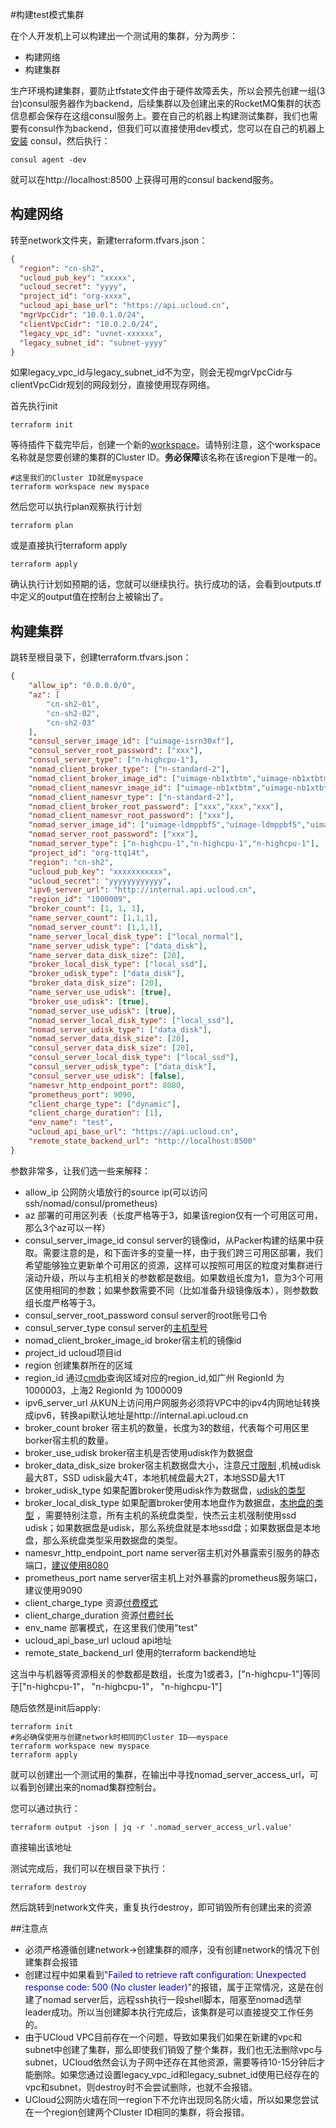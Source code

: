 #构建test模式集群

在个人开发机上可以构建出一个测试用的集群，分为两步：
* 构建网络
* 构建集群

生产环境构建集群，要防止tfstate文件由于硬件故障丢失，所以会预先创建一组(3台)consul服务器作为backend，后续集群以及创建出来的RocketMQ集群的状态信息都会保存在这组consul服务上。要在自己的机器上构建测试集群，我们也需要有consul作为backend，但我们可以直接使用dev模式，您可以在自己的机器上[安装](https://learn.hashicorp.com/consul/getting-started/install) consul，然后执行：
```shell script
consul agent -dev
```

就可以在http://localhost:8500 上获得可用的consul backend服务。

## 构建网络

转至network文件夹，新建terraform.tfvars.json：
```json
{
  "region": "cn-sh2",
  "ucloud_pub_key": "xxxxx",
  "ucloud_secret": "yyyy",
  "project_id": "org-xxxx",
  "ucloud_api_base_url": "https://api.ucloud.cn",
  "mgrVpcCidr": "10.0.1.0/24",
  "clientVpcCidr": "10.0.2.0/24",
  "legacy_vpc_id": "uvnet-xxxxxx",
  "legacy_subnet_id": "subnet-yyyy"
}
```

如果legacy_vpc_id与legacy_subnet_id不为空，则会无视mgrVpcCidr与clientVpcCidr规划的网段划分，直接使用现存网络。

首先执行init
```shell script
terraform init
```

等待插件下载完毕后，创建一个新的[workspace](https://www.terraform.io/docs/commands/workspace/index.html)。请特别注意，这个workspace名称就是您要创建的集群的Cluster ID。<strong>务必保障</strong>该名称在该region下是唯一的。

```shell script
#这里我们的Cluster ID就是myspace
terraform workspace new myspace
```

然后您可以执行plan观察执行计划
```shell script
terraform plan
```

或是直接执行terraform apply
```shell script
terraform apply
```

确认执行计划如预期的话，您就可以继续执行。执行成功的话，会看到outputs.tf中定义的output值在控制台上被输出了。

## 构建集群

跳转至根目录下，创建terraform.tfvars.json：
```json
{
    "allow_ip": "0.0.0.0/0",
    "az": [
        "cn-sh2-01",
        "cn-sh2-02",
        "cn-sh2-03"
    ],
    "consul_server_image_id": ["uimage-isrn30xf"],
    "consul_server_root_password": ["xxx"],
    "consul_server_type": ["n-highcpu-1"],
    "nomad_client_broker_type": ["n-standard-2"],
    "nomad_client_broker_image_id": ["uimage-nb1xtbtm","uimage-nb1xtbtm","uimage-nb1xtbtm"],
    "nomad_client_namesvr_image_id": ["uimage-nb1xtbtm","uimage-nb1xtbtm","uimage-nb1xtbtm"],
    "nomad_client_namesvr_type": ["n-standard-2"],
    "nomad_client_broker_root_password": ["xxx","xxx","xxx"],
    "nomad_client_namesvr_root_password": ["xxx"],
    "nomad_server_image_id": ["uimage-ldmppbf5","uimage-ldmppbf5","uimage-ldmppbf5"],
    "nomad_server_root_password": ["xxx"],
    "nomad_server_type": ["n-highcpu-1","n-highcpu-1","n-highcpu-1"],
    "project_id": "org-ttq14t",
    "region": "cn-sh2",
    "ucloud_pub_key": "xxxxxxxxxxx",
    "ucloud_secret": "yyyyyyyyyyyy",
    "ipv6_server_url": "http://internal.api.ucloud.cn",
    "region_id": "1000009",
    "broker_count": [1, 1, 1],
    "name_server_count": [1,1,1],
    "nomad_server_count": [1,1,1],
    "name_server_local_disk_type": ["local_normal"],
    "name_server_udisk_type": ["data_disk"],
    "name_server_data_disk_size": [20],
    "broker_local_disk_type": ["local_ssd"],
    "broker_udisk_type": ["data_disk"],
    "broker_data_disk_size": [20],
    "name_server_use_udisk": [true],
    "broker_use_udisk": [true],
    "nomad_server_use_udisk": [true],
    "nomad_server_local_disk_type": ["local_ssd"],
    "nomad_server_udisk_type": ["data_disk"],
    "nomad_server_data_disk_size": [20],
    "consul_server_data_disk_size": [20],
    "consul_server_local_disk_type": ["local_ssd"],
    "consul_server_udisk_type": ["data_disk"],
    "consul_server_use_udisk": [false],
    "namesvr_http_endpoint_port": 8080,
    "prometheus_port": 9090,
    "client_charge_type": ["dynamic"],
    "client_charge_duration": [1],
    "env_name": "test",
    "ucloud_api_base_url": "https://api.ucloud.cn",
    "remote_state_backend_url": "http://localhost:8500"
}
```

参数非常多，让我们选一些来解释：
* allow_ip 公网防火墙放行的source ip(可以访问ssh/nomad/consul/prometheus)
* az 部署的可用区列表（长度严格等于3，如果该region仅有一个可用区可用，那么3个az可以一样）
* consul_server_image_id consul server的镜像id，从Packer构建的结果中获取。需要注意的是，和下面许多的变量一样，由于我们跨三可用区部署，我们希望能够独立更新单个可用区的资源，这样可以按照可用区的粒度对集群进行滚动升级，所以与主机相关的参数都是数组。如果数组长度为1，意为3个可用区使用相同的参数；如果参数需要不同（比如准备升级镜像版本），则参数数组长度严格等于3。
* consul_server_root_password consul server的root账号口令
* consul_server_type consul server的[主机型号](https://www.terraform.io/docs/providers/ucloud/appendix/instance_type.html)
* nomad_client_broker_image_id broker宿主机的镜像id
* project_id ucloud项目id
* region 创建集群所在的区域
* region_id 通过[cmdb](https://cmdb-web.ucloudadmin.com/category/Location)查询区域对应的region_id,如广州 RegionId 为 1000003，上海2 RegionId 为 1000009
* ipv6_server_url 从KUN上访问用户网服务必须将VPC中的ipv4内网地址转换成ipv6，转换api默认地址是http://internal.api.ucloud.cn
* broker_count broker 宿主机的数量，长度为3的数组，代表每个可用区里borker宿主机的数量。
* broker_use_udisk broker宿主机是否使用udisk作为数据盘
* broker_data_disk_size broker宿主机数据盘大小，注意[尺寸限制](https://www.terraform.io/docs/providers/ucloud/r/instance.html#data_disk_size) ,机械udisk最大8T，SSD udisk最大4T，本地机械盘最大2T，本地SSD最大1T
* broker_udisk_type 如果配置broker使用udisk作为数据盘，[udisk的类型](https://www.terraform.io/docs/providers/ucloud/r/disk.html#disk_type)
* broker_local_disk_type 如果配置broker使用本地盘作为数据盘，[本地盘的类型](https://www.terraform.io/docs/providers/ucloud/r/instance.html#data_disk_type) ，需要特别注意，所有主机的系统盘类型，快杰云主机强制使用ssd udisk；如果数据盘是udisk，那么系统盘就是本地ssd盘；如果数据盘是本地盘，那么系统盘类型采用数据盘的类型。
* namesvr_http_endpoint_port name server宿主机对外暴露索引服务的静态端口，[建议使用8080](https://rocketmq.apache.org/docs/best-practice-namesvr/)
* prometheus_port name server宿主机上对外暴露的prometheus服务端口，建议使用9090
* client_charge_type 资源[付费模式](https://www.terraform.io/docs/providers/ucloud/r/instance.html#charge_type)
* client_charge_duration 资源[付费时长](https://www.terraform.io/docs/providers/ucloud/r/instance.html#duration)
* env_name 部署模式，在这里我们使用"test"
* ucloud_api_base_url ucloud api地址
* remote_state_backend_url 使用的terraform backend地址

这当中与机器等资源相关的参数都是数组，长度为1或者3，["n-highcpu-1"]等同于["n-highcpu-1"， "n-highcpu-1"， "n-highcpu-1"]

随后依然是init后apply:
```shell script
terraform init
#务必确保使用与创建network时相同的Cluster ID——myspace
terraform workspace new myspace
terraform apply
```

就可以创建出一个测试用的集群，在输出中寻找nomad_server_access_url，可以看到创建出来的nomad集群控制台。

您可以通过执行：
```shell script
terraform output -json | jq -r '.nomad_server_access_url.value'
```
直接输出该地址

测试完成后，我们可以在根目录下执行：
```shell script
terraform destroy
```

然后跳转到network文件夹，重复执行destroy，即可销毁所有创建出来的资源

##注意点

* 必须严格遵循创建network->创建集群的顺序，没有创建network的情况下创建集群会报错
* 创建过程中如果看到"<span style="color:blue">Failed to retrieve raft configuration: Unexpected response code: 500 (No cluster leader)</span>"的报错，属于正常情况，这是在创建了nomad server后，远程ssh执行一段shell脚本，阻塞至nomad选举leader成功。所以当创建脚本执行完成后，该集群是可以直接提交工作任务的。
* 由于UCloud VPC目前存在一个问题，导致如果我们如果在新建的vpc和subnet中创建了集群，那么即使我们销毁了整个集群，我们也无法删除vpc与subnet，UCloud依然会认为子网中还存在其他资源，需要等待10-15分钟后才能删除。如果您通过设置legacy_vpc_id和legacy_subnet_id使用已经存在的vpc和subnet，则destroy时不会尝试删除，也就不会报错。
* UCloud公网防火墙在同一region下不允许出现同名防火墙，所以如果您尝试在一个region创建两个Cluster ID相同的集群，将会报错。

